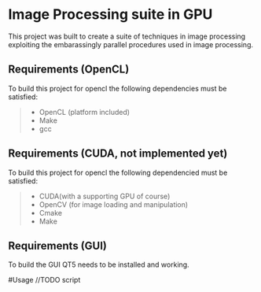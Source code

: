 # Image Processing suite in GPU
This project was built to create a suite of techniques in image processing exploiting the embarassingly parallel procedures used in image processing.

## Requirements (OpenCL)
To build this project for opencl the following dependencies must be satisfied:
> - OpenCL (platform included)
> - Make
> - gcc 

## Requirements (CUDA, not implemented yet)
To build this project for opencl the following dependencied must be satisfied:
> - CUDA(with a supporting GPU of course)
> - OpenCV (for image loading and manipulation)
> - Cmake
> - Make

## Requirements (GUI)
To build the GUI QT5 needs to be installed and working.

#Usage
//TODO script
